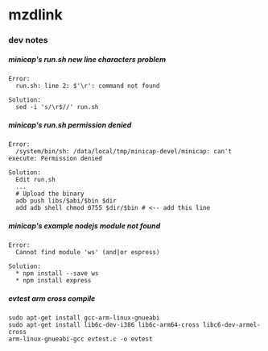 # mzdlink
### dev notes
##### minicap's run.sh new line characters problem
    Error:
      run.sh: line 2: $'\r': command not found
      
    Solution:
      sed -i 's/\r$//' run.sh
      
##### minicap's run.sh permission denied
    Error:
      /system/bin/sh: /data/local/tmp/minicap-devel/minicap: can't execute: Permission denied
      
    Solution:
      Edit run.sh 
      ...
      # Upload the binary
      adb push libs/$abi/$bin $dir
      add adb shell chmod 0755 $dir/$bin # <-- add this line
    
##### minicap's example nodejs module not found
    Error:
      Cannot find module 'ws' (and|or espress)
      
    Solution:
      * npm install --save ws
      * npm install express
      
##### evtest arm cross compile
    sudo apt-get install gcc-arm-linux-gnueabi
    sudo apt-get install lib6c-dev-i386 lib6c-arm64-cross libc6-dev-armel-cross
    arm-linux-gnueabi-gcc evtest.c -o evtest
